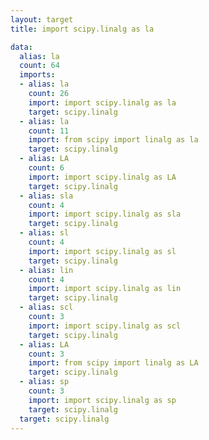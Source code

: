 ```yaml
---
layout: target
title: import scipy.linalg as la

data:
  alias: la
  count: 64
  imports:
  - alias: la
    count: 26
    import: import scipy.linalg as la
    target: scipy.linalg
  - alias: la
    count: 11
    import: from scipy import linalg as la
    target: scipy.linalg
  - alias: LA
    count: 6
    import: import scipy.linalg as LA
    target: scipy.linalg
  - alias: sla
    count: 4
    import: import scipy.linalg as sla
    target: scipy.linalg
  - alias: sl
    count: 4
    import: import scipy.linalg as sl
    target: scipy.linalg
  - alias: lin
    count: 4
    import: import scipy.linalg as lin
    target: scipy.linalg
  - alias: scl
    count: 3
    import: import scipy.linalg as scl
    target: scipy.linalg
  - alias: LA
    count: 3
    import: from scipy import linalg as LA
    target: scipy.linalg
  - alias: sp
    count: 3
    import: import scipy.linalg as sp
    target: scipy.linalg
  target: scipy.linalg
---
```

